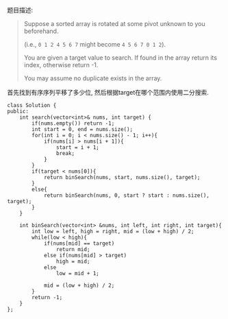 题目描述:

> Suppose a sorted array is rotated at some pivot unknown to you beforehand.
> 
> (i.e., `0 1 2 4 5 6 7` might become `4 5 6 7 0 1 2`).
> 
> You are given a target value to search. If found in the array return its index, otherwise return -1.
> 
> You may assume no duplicate exists in the array.

首先找到有序序列平移了多少位, 然后根据target在哪个范围内使用二分搜索.

    class Solution {
    public:
        int search(vector<int>& nums, int target) {
            if(nums.empty()) return -1;
            int start = 0, end = nums.size();
            for(int i = 0; i < nums.size() - 1; i++){
                if(nums[i] > nums[i + 1]){
                    start = i + 1;
                    break;
                }
            }
            if(target < nums[0]){
                return binSearch(nums, start, nums.size(), target);
            }
            else{
                return binSearch(nums, 0, start ? start : nums.size(), target);
            }
        }
        
        int binSearch(vector<int> &nums, int left, int right, int target){
            int low = left, high = right, mid = (low + high) / 2;
            while(low < high){
                if(nums[mid] == target)
                    return mid;
                else if(nums[mid] > target)
                    high = mid;
                else
                    low = mid + 1;
                
                mid = (low + high) / 2;
            }
            return -1;
        }
    };